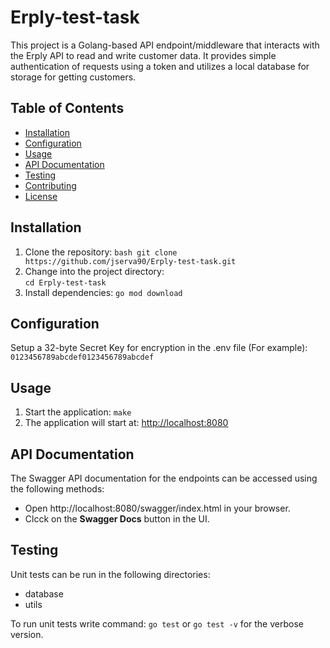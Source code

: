 # Erply-test-task

This project is a Golang-based API endpoint/middleware that interacts with the Erply API to read and write customer data. It provides simple authentication of requests using a token and utilizes a local database for storage for getting customers.

## Table of Contents

- [Installation](#installation)
- [Configuration](#configuration)
- [Usage](#usage)
- [API Documentation](#api-documentation)
- [Testing](#testing)
- [Contributing](#contributing)
- [License](#license)

## Installation

1. Clone the repository:
   ```bash git clone https://github.com/jserva90/Erply-test-task.git```
2. Change into the project directory:   
   ```cd Erply-test-task```
3. Install dependencies:
    ```go mod download```

## Configuration
Setup a 32-byte Secret Key for encryption in the .env file (For example):
    ```0123456789abcdef0123456789abcdef```

## Usage
1. Start the application:
    ```make```
2. The application will start at: [http://localhost:8080](http://localhost:8080)

## API Documentation
The Swagger API documentation for the endpoints can be accessed using the following methods:
- Open http://localhost:8080/swagger/index.html in your browser.
- Clcck on the **Swagger Docs** button in the UI.

## Testing
Unit tests can be run in the following directories:
- database
- utils

To run unit tests write command:
    ```go test``` or ```go test -v``` for the verbose version.
